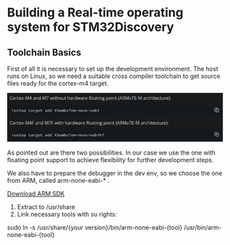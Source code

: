 # Building a Real-time operating system for STM32Discovery

## Toolchain Basics
First of all it is necessary to set up the development environment. The host runs on Linux, so we need a suitable cross compiler toolchain to get source files ready for the cortex-m4 target.

![alt text](./docAssets/compiler_cortex_m4.png)

As pointed out are there two possibilities. In our case we use the one with floating point support to achieve flexibility for further development steps.

We also have to prepare the debugger in the dev env, so we choose the one from ARM, called arm-none-eabi-* .

[Download ARM SDK](https://developer.arm.com/-/media/Files/downloads/gnu-rm/10.3-2021.07/gcc-arm-none-eabi-10.3-2021.07-x86_64-linux.tar.bz2)

1. Extract to /usr/share
2. Link necessary tools with su rights:

sudo ln -s /usr/share/{your version}/bin/arm-none-eabi-{tool} /usr/bin/arm-none-eabi-{tool}


   